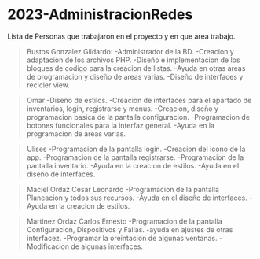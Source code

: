 # 2023-AdministracionRedes

Lista de Personas que trabajaron en el proyecto y en que area trabajo.

>Bustos Gonzalez Gildardo:
-Administrador de la BD.
-Creacion y adaptacion de los archivos PHP.
-Diseño e implementacion de los bloques de codigo para la creacion de listas.
-Ayuda en otras areas de programacion y diseño de areas varias.
-Diseño de interfaces y recicler view.

>Omar
-Diseño de estilos.
-Creacion de interfaces para el apartado de inventarios, login, registrarse y menus.
-Creacion, diseño y programacion basica de la pantalla configuracion.
-Programacion de botones funcionales para la interfaz general.
-Ayuda en la programacion de areas varias.

>Ulises
-Programacion de la pantalla login.
-Creacion del icono de la app.
-Programacion de la pantalla registrarse.
-Programacion de la pantalla inventario.
-Ayuda en la creacion de estilos.
-Ayuda en el diseño de interfaces.

>Maciel Ordaz Cesar Leonardo
-Programacion de la pantalla Planeacion y todos sus recursos.
-Ayuda en el diseño de interfaces.
-Ayuda en la creacion de estilos.

>Martinez Ordaz Carlos Ernesto
-Programacion de la pantalla Configuracion, Dispositivos y Fallas.
-ayuda en ajustes de otras interfacez.
-Programar la oreintacion de algunas ventanas.
-Modificacion de algunas interfaces.
